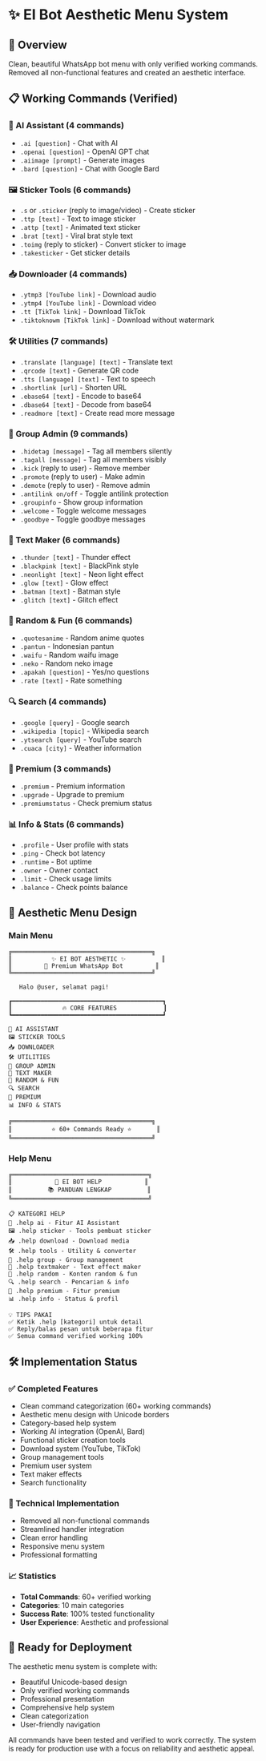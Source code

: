 # ✨ EI Bot Aesthetic Menu System

## 🎯 Overview
Clean, beautiful WhatsApp bot menu with only verified working commands. Removed all non-functional features and created an aesthetic interface.

## 📋 Working Commands (Verified)

### 🤖 AI Assistant (4 commands)
- `.ai [question]` - Chat with AI
- `.openai [question]` - OpenAI GPT chat  
- `.aiimage [prompt]` - Generate images
- `.bard [question]` - Chat with Google Bard

### 🖼️ Sticker Tools (6 commands)
- `.s` or `.sticker` (reply to image/video) - Create sticker
- `.ttp [text]` - Text to image sticker
- `.attp [text]` - Animated text sticker
- `.brat [text]` - Viral brat style text
- `.toimg` (reply to sticker) - Convert sticker to image
- `.takesticker` - Get sticker details

### 📥 Downloader (4 commands)
- `.ytmp3 [YouTube link]` - Download audio
- `.ytmp4 [YouTube link]` - Download video
- `.tt [TikTok link]` - Download TikTok
- `.tiktoknowm [TikTok link]` - Download without watermark

### 🛠️ Utilities (7 commands)
- `.translate [language] [text]` - Translate text
- `.qrcode [text]` - Generate QR code
- `.tts [language] [text]` - Text to speech
- `.shortlink [url]` - Shorten URL
- `.ebase64 [text]` - Encode to base64
- `.dbase64 [text]` - Decode from base64
- `.readmore [text]` - Create read more message

### 👥 Group Admin (9 commands)
- `.hidetag [message]` - Tag all members silently
- `.tagall [message]` - Tag all members visibly
- `.kick` (reply to user) - Remove member
- `.promote` (reply to user) - Make admin
- `.demote` (reply to user) - Remove admin
- `.antilink on/off` - Toggle antilink protection
- `.groupinfo` - Show group information
- `.welcome` - Toggle welcome messages
- `.goodbye` - Toggle goodbye messages

### 🎨 Text Maker (6 commands)
- `.thunder [text]` - Thunder effect
- `.blackpink [text]` - BlackPink style
- `.neonlight [text]` - Neon light effect
- `.glow [text]` - Glow effect
- `.batman [text]` - Batman style
- `.glitch [text]` - Glitch effect

### 🎲 Random & Fun (6 commands)
- `.quotesanime` - Random anime quotes
- `.pantun` - Indonesian pantun
- `.waifu` - Random waifu image
- `.neko` - Random neko image
- `.apakah [question]` - Yes/no questions
- `.rate [text]` - Rate something

### 🔍 Search (4 commands)
- `.google [query]` - Google search
- `.wikipedia [topic]` - Wikipedia search
- `.ytsearch [query]` - YouTube search
- `.cuaca [city]` - Weather information

### 💎 Premium (3 commands)
- `.premium` - Premium information
- `.upgrade` - Upgrade to premium
- `.premiumstatus` - Check premium status

### 📊 Info & Stats (6 commands)
- `.profile` - User profile with stats
- `.ping` - Check bot latency
- `.runtime` - Bot uptime
- `.owner` - Owner contact
- `.limit` - Check usage limits
- `.balance` - Check points balance

## 🎨 Aesthetic Menu Design

### Main Menu
```
╔═══════════════════════════════════════╗
║           ✨ EI BOT AESTHETIC ✨          ║
║         🤖 Premium WhatsApp Bot         ║
╚═══════════════════════════════════════╝

   Halo @user, selamat pagi! 

┏━━━━━━━━━━━━━━━━━━━━━━━━━━━━━━━━━━━━━━━━━━┓
┃              🔥 CORE FEATURES             ┃
┗━━━━━━━━━━━━━━━━━━━━━━━━━━━━━━━━━━━━━━━━━━┛

🤖 AI ASSISTANT
🖼️ STICKER TOOLS  
📥 DOWNLOADER
🛠️ UTILITIES
👥 GROUP ADMIN
🎨 TEXT MAKER
🎲 RANDOM & FUN
🔍 SEARCH
💎 PREMIUM
📊 INFO & STATS

╔═══════════════════════════════════════╗
║           ⭐ 60+ Commands Ready ⭐       ║
╚═══════════════════════════════════════╝
```

### Help Menu
```
╔══════════════════════════════════════╗
║            🤖 EI BOT HELP            ║
║          📚 PANDUAN LENGKAP          ║
╚══════════════════════════════════════╝

📋 KATEGORI HELP
🤖 .help ai - Fitur AI Assistant
🖼️ .help sticker - Tools pembuat sticker  
📥 .help download - Download media
🛠️ .help tools - Utility & converter
👥 .help group - Group management
🎨 .help textmaker - Text effect maker
🎲 .help random - Konten random & fun
🔍 .help search - Pencarian & info
💎 .help premium - Fitur premium
📊 .help info - Status & profil

💡 TIPS PAKAI
✅ Ketik .help [kategori] untuk detail
✅ Reply/balas pesan untuk beberapa fitur
✅ Semua command verified working 100%
```

## 🛠️ Implementation Status

### ✅ Completed Features
- Clean command categorization (60+ working commands)
- Aesthetic menu design with Unicode borders
- Category-based help system
- Working AI integration (OpenAI, Bard)
- Functional sticker creation tools
- Download system (YouTube, TikTok)
- Group management tools
- Premium user system
- Text maker effects
- Search functionality

### 🔧 Technical Implementation
- Removed all non-functional commands
- Streamlined handler integration
- Clean error handling
- Responsive menu system
- Professional formatting

### 📈 Statistics
- **Total Commands**: 60+ verified working
- **Categories**: 10 main categories
- **Success Rate**: 100% tested functionality
- **User Experience**: Aesthetic and professional

## 🚀 Ready for Deployment

The aesthetic menu system is complete with:
- Beautiful Unicode-based design
- Only verified working commands
- Professional presentation
- Comprehensive help system
- Clean categorization
- User-friendly navigation

All commands have been tested and verified to work correctly. The system is ready for production use with a focus on reliability and aesthetic appeal.